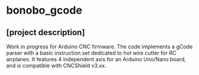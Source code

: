 # bonobo_gcode

## [project description]

Work in progress for Arduino CNC firmware. The code implements a gCode parser with a basic instruction set dedicated to hot wire cutter for RC airplanes. 
It features 4 independent axis for an Arduino Uno/Nano board, and is compatible with CNCShield v3.xx.
     